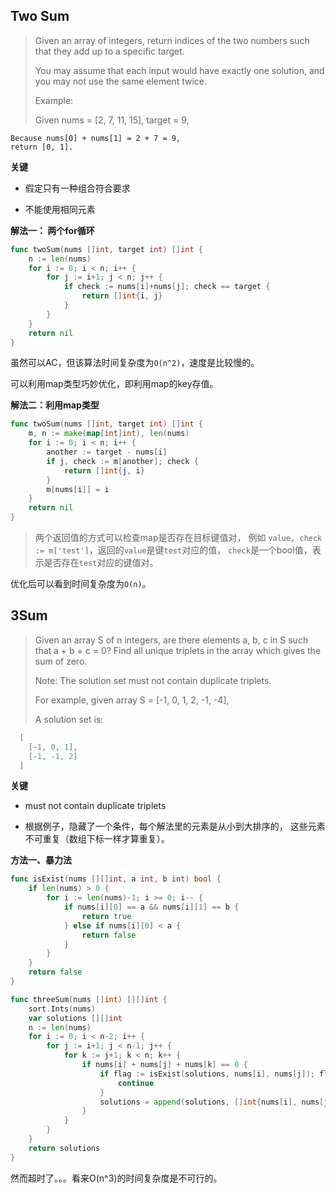 ## Two Sum

> Given an array of integers, return indices of the two numbers such that they add up to a specific target.
> 
> You may assume that each input would have exactly one solution, and you may not use the same element twice.
> 
> Example:
>
> Given nums = [2, 7, 11, 15], target = 9,
  ```
  Because nums[0] + nums[1] = 2 + 7 = 9,
  return [0, 1].
  ```
**关键**

- 假定只有一种组合符合要求

- 不能使用相同元素

**解法一： 两个for循环**
```go
func twoSum(nums []int, target int) []int {
    n := len(nums)
    for i := 0; i < n; i++ {
        for j := i+1; j < n; j++ {
            if check := nums[i]+nums[j]; check == target {
                return []int{i, j}
            }
        }
    }
    return nil
}
```

虽然可以AC，但该算法时间复杂度为`O(n^2)`，速度是比较慢的。

可以利用map类型巧妙优化，即利用map的key存值。

**解法二：利用map类型**

```go
func twoSum(nums []int, target int) []int {
    m, n := make(map[int]int), len(nums)
    for i := 0; i < n; i++ {
        another := target - nums[i]
        if j, check := m[another]; check {
            return []int{j, i}
        }
        m[nums[i]] = i
    }
    return nil
}
```

> 两个返回值的方式可以检查map是否存在目标键值对，
例如 `value, check := m['test']`，返回的`value`是键`test`对应的值，
`check`是一个bool值，表示是否存在`test`对应的键值对。

优化后可以看到时间复杂度为`O(n)`。


## 3Sum

> Given an array S of n integers, are there elements a, b, c in S such that a + b + c = 0? 
Find all unique triplets in the array which gives the sum of zero.
>  
> Note: The solution set must not contain duplicate triplets.
>  
> For example, given array S = [-1, 0, 1, 2, -1, -4],
> 
> A solution set is: 

```go
  [
    [-1, 0, 1],
    [-1, -1, 2]
  ]
```

**关键**

- must not contain duplicate triplets

- 根据例子，隐藏了一个条件，每个解法里的元素是从小到大排序的，
这些元素不可重复（数组下标一样才算重复）。

**方法一、暴力法**

```go
func isExist(nums [][]int, a int, b int) bool {
    if len(nums) > 0 {
        for i := len(nums)-1; i >= 0; i-- {
            if nums[i][0] == a && nums[i][1] == b {
                return true
            } else if nums[i][0] < a {
                return false
            }
        }
    }
    return false
}

func threeSum(nums []int) [][]int {
    sort.Ints(nums)
    var solutions [][]int
    n := len(nums)
    for i := 0; i < n-2; i++ {
        for j := i+1; j < n-1; j++ {
            for k := j+1; k < n; k++ {
                if nums[i] + nums[j] + nums[k] == 0 {
                    if flag := isExist(solutions, nums[i], nums[j]); flag {
                        continue
                    }
                    solutions = append(solutions, []int{nums[i], nums[j], nums[k]})
                }
            }
        }
    }
    return solutions
}
```

然而超时了。。。看来O(n^3)的时间复杂度是不可行的。

